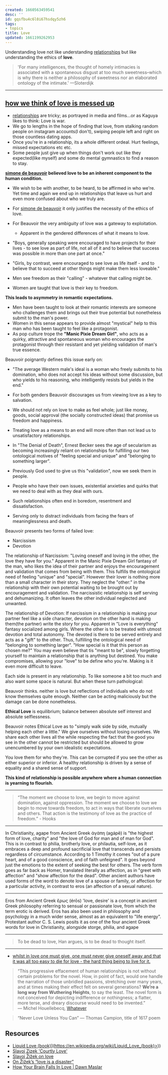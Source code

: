 ```yaml
---
created: 1660563459541
desc: ''
id: gqsfbu4c6l0i67hsdqy5zh6
tags:
- topics
title: Love
updated: 1661199262953
---
```

   
Understanding love not like understanding [relationships](../topics/relationships.md) but like understanding the ethics of **love**.   
   
> 'For many intelligences, the thought of homely intimacies is associated with a spontaneous disgust at too much sweetness–which is why there is neither a philosophy of sweetness nor an elaborated ontology of the intimate.' —Sloterdijk   
   
   
---   
   
## [how we think of love is messed up](https://www.youtube.com/watch?v=GU4NWj3sDzk)   
   
   
- [relationships](../topics/relationships.md) are tricky; as portrayed in media and films...or as Kaguya likes to think: Love is war.   
- We go to lengths in the hope of finding that love, from stalking random people on instagram accounts(I don't), swiping people left and right on those countless dating apps.   
- Once you're in a relationship, its a whole different ordeal. Hurt feelings, missed expectations etc etc.   
- Some people just give up when things don't work out like they expected(like myself) and some do mental gymnastics to find a reason to stay.   
   
**[simone de beauvoir](../resources/people/simone%20de%20beauvoir.md) believed love to be an inherent component to the human condition.**   
   
   
- We wish to be with another, to be heard, to be affirmed in who we're. Yet time and again we end up in relationships that leave us hurt and even more confused about who we truly are.   
- For [simone de beauvoir](../resources/people/simone%20de%20beauvoir.md) it only justifies the necessity of the ethics of love.   
- For Beauvoir the very ambiguity of love was a gateway to exploitation.   
	- Apparent in the gendered differences of what it means to love.   
- "Boys, generally speaking were encouraged to have projects for their lives - to see love as part of life, not all of it and to believe that success was possible in more than one part at once."   
- "Girls, by contrast, were encouraged to see love as life itself - and to believe that to succeed at other things might make them less loveable."   
   
   
- Men see freedom as their "calling" - whatever that calling might be.   
- Women are taught that love is their key to freedom.   
   
**This leads to asymmetry in romantic expectations.**   
   
   
- Men have been taught to look at their romantic interests are someone who challenges them and brings out their true potential but nonetheless submit to the man's power.   
- Women in this sense appears to provide almost "mystical" help to this man who has been taught to feel like a protagonist.   
- As pop culture trope the **"Manic Pixie Dream Girl"**, who acts as a quirky, attractive and spontaneous woman who encourages the protagonist through their resistant and yet yielding validation of man's true essence.   
   
Beauvoir poignantly defines this issue early on:   
   
   
- "The average Western male's ideal is a woman who freely submits to his domination, who does not accept his ideas without some discussion, but who yields to his reasoning, who intelligently resists but yields in the end."   
- For both genders Beauvoir discourages us from viewing love as a key to salvation.   
- We should not rely on love to make as feel whole; just like money, goods, social approval (the socially constructed ideas) that promise us freedom and happiness.   
- Treating love as a means to an end will more often than not lead us to unsatisfactory relationships.   
   
   
- In "The Denial of Death", Ernest Becker sees the age of secularism as becoming increasingly reliant on relationships for fulfilling our two ontological motives of "feeling special and unique" and "belonging to something larger".   
- Previously God used to give us this "validation", now we seek them in people.   
- People who have their own issues, existential anxieties and quirks that we need to deal with as they deal with ours.   
- Such relationships often end in boredom, resentment and dissatisfaction.   
- Serving only to distract individuals from facing the fears of meaninglessness and death.   
   
Beauvoir presents two forms of failed love:   
   
   
- Narcissism   
- Devotion   
   
The relationship of Narcissism: "Loving oneself and loving in the other, the love they have for you." Apparent in the Manic Pixie Dream Girl fantasy of the man, who likes the idea of their partner and enjoys the encouragement and validation that comes from being with them. This fulfills the ontological need of feeling "unique" and "special". However their lover is nothing more than a small character in their story. They neglect the "other:" in the relationship with their own potential waiting to be brought out by encouragement and validation. The narcissistic relationship is self serving and dehumanizing. It often leaves the other individual neglected and unwanted.   
   
The relationship of Devotion: If narcissism in a relationship is making your partner feel like a side character, devotion on the other hand is making them(the partner) write the story for you. Apparent in "Love is everything" fantasy socialized among girls. Where the other is to be treated with utmost devotion and total autonomy. The devoted is there to be served entirely and acts as a "gift" to the other. Thus, fulfilling the ontological need of "belonging to something larger". "How special is it that this person as chosen me?" You may even believe that tis "meant to be", slowly forgetting yourself to maintain a relationship that is anything but destined. You make compromises, allowing your "love" to be define who you're. Making is it even more difficult to leave.   
   
Each side is present in any relationship. To like someone a bit too much and also want some space is natural. But when these turn pathological:   
   
Beauvoir thinks. neither is love but reflections of individuals who do not know themselves quite enough. Neither can be acting maliciously but the damage can be done nonetheless.   
   
**Ethical Love** is equilibrium; balance between absolute self interest and absolute selflessness.   
   
Beauvoir notes Ethical Love as to "simply walk side by side, mutually helping each other a little." We give ourselves without losing ourselves. We share each other lives all the while respecting the fact that the good you see in the other cannot be restricted but should be allowed to grow unencumbered by your own idealistic expectations.   
   
You love them for who they're. This can be corrupted if you see the other as either superior or inferior. A healthy relationship is driven by a sense of equality and a shared sense of support.   
   
**This kind of relationship is possible anywhere where a human connection is yearning to flourish.**   
   
   
---   
   
> “The moment we choose to love, we begin to move against domination, against oppression. The moment we choose to love we begin to move towards freedom, to act in ways that liberate ourselves and others. That action is the testimony of love as the practice of freedom.” - Hooks   
   
   
---   
   
In Christianity, agape from Ancient Greek ἀγάπη (agápē) is "the highest form of love, charity" and "the love of God for man and of man for God". This is in contrast to philia, brotherly love, or philautia, self-love, as it embraces a deep and profound sacrificial love that transcends and persists regardless of circumstance. According to 1 Timothy it comes "out of a pure heart, and of a good conscience, and of faith unfeigned". It goes beyond just the emotions to the extent of seeking the best for others. The verb form goes as far back as Homer, translated literally as affection, as in "greet with affection" and "show affection for the dead". Other ancient authors have used forms of the word to denote love of a spouse or family, or affection for a particular activity, in contrast to eros (an affection of a sexual nature).   
   
   
---   
   
Eros from Ancient Greek ἔρως (érōs) 'love, desire' is a concept in ancient Greek philosophy referring to sensual or passionate love, from which the term erotic is derived. Eros has also been used in philosophy and psychology in a much wider sense, almost as an equivalent to "life energy". Protestant author C. S. Lewis posits it as one of the four ancient Greek words for love in Christianity, alongside storge, philia, and agape   
   
   
---   
   
> To be dead to love, Han argues, is to be dead to thought itself.   
   
   
---   
- [whilst in love one must give, one must never give oneself away and that it was all too easy to die for love - the hard thing being to live for it.](https://torpedotheark.blogspot.com/2021/11/reflections-on-agony-of-eros-by-byung.html)   
   
> “This progressive effacement of human relationships is not without certain problems for the novel. How, in point of fact, would one handle the narration of those unbridled passions, stretching over many years, and at times making their effect felt on several generations? **We’re a long way from Wuthering Heights**, to say the least. The novel form is not conceived for depicting indifference or nothingness; a flatter, more terse, and dreary discourse would need to be invented.” ― Michel Houellebecq, [Whatever](https://www.goodreads.com/work/quotes/56842)   
   
> “Never Love Unless You Can” — Thomas Campion, title of 1617 poem   
## Resources   
   
   
- [Liquid Love (book)](<[https://en.wikipedia.org/wiki/Liquid_Love_(book)>)](https://en.wikipedia.org/wiki/Liquid_Love_(book)>))   
- [Slavoj Zizek 'Courtly Love'](https://www.youtube.com/watch?v=tijxllAgd30)   
- [Slavoj Žižek on love](https://www.youtube.com/watch?v=IBKRZCgtz6k)   
- [On Žižek’s “love is a disaster”](https://www.youtube.com/watch?v=VZErNM9ZKRc)   
- [How Your Brain Falls In Love | Dawn Maslar ](https://www.youtube.com/watch?v=eyq2Wo4eUDg)
